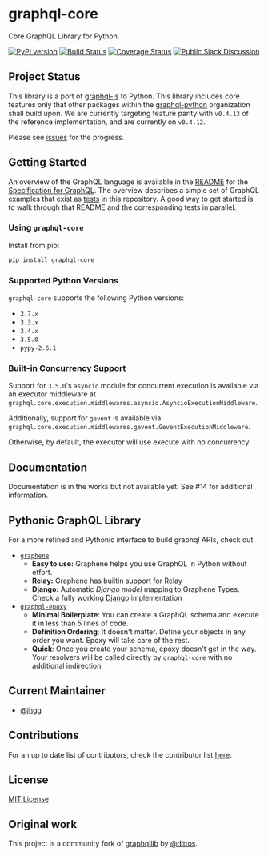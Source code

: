 # graphql-core

Core GraphQL Library for Python

[![PyPI version](https://badge.fury.io/py/graphql-core.svg)](https://badge.fury.io/py/graphql-core)
[![Build Status](https://travis-ci.org/graphql-python/graphql-core.svg?branch=master)](https://travis-ci.org/graphql-python/graphql-core)
[![Coverage Status](https://coveralls.io/repos/graphql-python/graphql-core/badge.svg?branch=master&service=github)](https://coveralls.io/github/graphql-python/graphql-core?branch=master)
[![Public Slack Discussion](https://graphql-slack.herokuapp.com/badge.svg)](https://graphql-slack.herokuapp.com/)


## Project Status

This library is a port of [graphql-js](https://github.com/graphql/graphql-js) to Python.
This library includes core features only that other packages within the [graphql-python](https://github.com/graphql-python/) organization shall build upon.
We are currently targeting feature parity with `v0.4.13` of the reference implementation, and are currently on `v0.4.12`.

Please see [issues](https://github.com/graphql-python/graphql-core/issues) for the progress.

## Getting Started

An overview of the GraphQL language is available in the 
[README](https://github.com/facebook/graphql/blob/master/README.md) for the
[Specification for GraphQL](https://github.com/facebook/graphql). 
The overview describes a simple set of GraphQL examples that exist as [tests](tests/core_starwars)
in this repository. A good way to get started is to walk through that README and the corresponding tests
in parallel. 

### Using `graphql-core`

Install from pip:

```sh
pip install graphql-core
```

### Supported Python Versions
`graphql-core` supports the following Python versions:
 
* `2.7.x`
* `3.3.x`
* `3.4.x`
* `3.5.0`
* `pypy-2.6.1`

### Built-in Concurrency Support
Support for `3.5.0`'s `asyncio` module for concurrent execution is available via an executor middleware at 
`graphql.core.execution.middlewares.asyncio.AsyncioExecutionMiddleware`.

Additionally, support for `gevent` is available via 
`graphql.core.execution.middlewares.gevent.GeventExecutionMiddleware`.

Otherwise, by default, the executor will use execute with no concurrency.

## Documentation

Documentation is in the works but not available yet. See #14 for additional information.

## Pythonic GraphQL Library
For a more refined and Pythonic interface to build graphql APIs, check out
 * [`graphene`](https://github.com/graphql-python/graphene)
    - **Easy to use:** Graphene helps you use GraphQL in Python without effort.
    - **Relay:** Graphene has builtin support for Relay
    - **Django:** Automatic *Django model* mapping to Graphene Types. Check a fully working [Django](http://github.com/graphql-python/swapi-graphene) implementation
 * [`graphql-epoxy`](https://github.com/graphql-python/graphql-epoxy)
    - **Minimal Boilerplate**: You can create a GraphQL schema and execute it in less than 5 lines of code.
    - **Definition Ordering**: It doesn't matter. Define your objects in any order you want. Epoxy will take care of the rest.
    - **Quick**: Once you create your schema, epoxy doesn't get in the way. Your resolvers will be called directly by 
   `graphql-core` with no additional indirection.

## Current Maintainer
 * [@jhgg](https://github.com/jhgg/)

## Contributions
For an up to date list of contributors, check the contributor list [here](https://github.com/graphql-python/graphql-core/graphs/contributors). 

## License

[MIT License](https://github.com/graphql-python/graphql-core/blob/master/LICENSE)

## Original work

This project is a community fork of [graphqllib](https://github.com/dittos/graphqllib) by [@dittos](https://github.com/dittos/).
